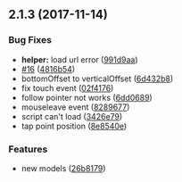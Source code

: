 <a name="2.1.3"></a>
## 2.1.3 (2017-11-14)


### Bug Fixes

* **helper:** load url error ([991d9aa](https://github.com/EYHN/hexo-helper-live2d/commit/991d9aa))
* [#16](https://github.com/EYHN/hexo-helper-live2d/issues/16) ([4816b54](https://github.com/EYHN/hexo-helper-live2d/commit/4816b54))
* bottomOffset to verticalOffset ([6d432b8](https://github.com/EYHN/hexo-helper-live2d/commit/6d432b8))
* fix touch event ([02f4176](https://github.com/EYHN/hexo-helper-live2d/commit/02f4176))
* follow pointer not works ([6dd0689](https://github.com/EYHN/hexo-helper-live2d/commit/6dd0689))
* mouseleave event ([8289677](https://github.com/EYHN/hexo-helper-live2d/commit/8289677))
* script can't load ([3426e79](https://github.com/EYHN/hexo-helper-live2d/commit/3426e79))
* tap point position ([8e8540e](https://github.com/EYHN/hexo-helper-live2d/commit/8e8540e))


### Features

* new models ([26b8179](https://github.com/EYHN/hexo-helper-live2d/commit/26b8179))



